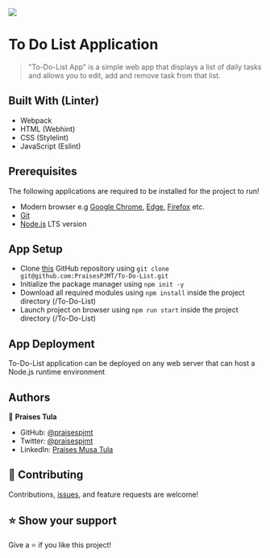 ![](https://img.shields.io/badge/Microverse-blueviolet)

# To Do List Application

> "To-Do-List App" is a simple web app that displays a list of daily tasks and allows you to edit, add and remove task from that list.

## Built With (Linter)

- Webpack
- HTML (Webhint)
- CSS (Stylelint)
- JavaScript (Eslint)

## Prerequisites
The following applications are required to be installed for the project to run!
- Modern browser e.g [Google Chrome](https://www.google.com/chrome/), [Edge](https://www.microsoft.com/en-us/edge?r=1), [Firefox](https://www.mozilla.org/en-US/exp/firefox/new/) etc.
- [Git](https://git-scm.com/downloads)
- [Node.js](https://nodejs.org/en/download/) LTS version

## App Setup
- Clone [this](https://github.com/PraisesPJMT/To-Do-List) GitHub repository using `git clone git@github.com:PraisesPJMT/To-Do-List.git`
- Initialize the package manager using `npm init -y`
- Download all required modules using `npm install` inside the project directory (/To-Do-List)
- Launch project on browser using `npm run start` inside the project directory (/To-Do-List)

## App Deployment
To-Do-List application can be deployed on any web server that can host a Node.js runtime environment

## Authors

👤 **Praises Tula**

- GitHub: [@praisespjmt](https://github.com/PraisesPJMT)
- Twitter: [@praisespjmt](https://twitter.com/PraisesPJMT)
- LinkedIn: [Praises Musa Tula](https://www.linkedin.com/in/praises-tula-9233aa76)

## 🤝 Contributing

Contributions, [issues](https://github.com/PraisesPJMT/To-Do-List/issues), and feature requests are welcome!

## ⭐️ Show your support

Give a ⭐️ if you like this project!

